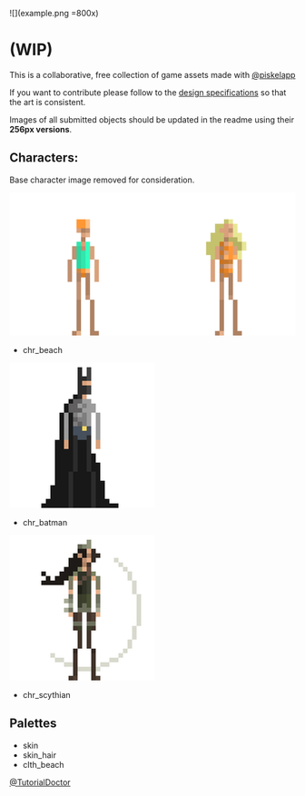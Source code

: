 ![](example.png =800x)
# (WIP)
This is a collaborative, free collection of game assets made with [@piskelapp](https://twitter.com/piskelapp)

If you want to contribute please follow to the [design specifications](design_specs.md) so that the art is consistent.

Images of all submitted objects should be updated in the readme using their **256px versions**.

## Characters:

Base character image removed for consideration.
[](Characters/chr_base/256/chr_base_256.png)


![](Characters/chr_beach/256/chr_beach_256.png)

- chr_beach

![](Characters/chr_batman/256/chr_batman_256.png)

- chr_batman

![](Characters/chr_scythian/256/chr_scythian_256.png)

- chr_scythian

## Palettes

- skin
- skin_hair
- clth_beach

[@TutorialDoctor](https://twitter.com/TutorialDoctor)
